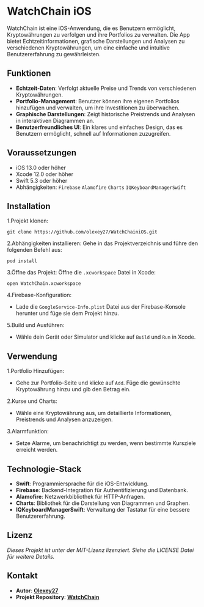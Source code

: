 # WatchChain iOS

WatchChain ist eine iOS-Anwendung, die es Benutzern ermöglicht, Kryptowährungen zu verfolgen und ihre Portfolios zu verwalten. Die App bietet Echtzeitinformationen, grafische Darstellungen und Analysen zu verschiedenen Kryptowährungen, um eine einfache und intuitive Benutzererfahrung zu gewährleisten.

## Funktionen
- **Echtzeit-Daten**: Verfolgt aktuelle Preise und Trends von verschiedenen Kryptowährungen.
- **Portfolio-Management**: Benutzer können ihre eigenen Portfolios hinzufügen und verwalten, um ihre Investitionen zu überwachen.
- **Graphische Darstellungen**: Zeigt historische Preistrends und Analysen in interaktiven Diagrammen an.
- **Benutzerfreundliches UI**: Ein klares und einfaches Design, das es Benutzern ermöglicht, schnell auf Informationen zuzugreifen.

## Voraussetzungen
- iOS 13.0 oder höher
- Xcode 12.0 oder höher
- Swift 5.3 oder höher
- Abhängigkeiten: `Firebase` `Alamofire` `Charts` `IQKeyboardManagerSwift`

## Installation
1.Projekt klonen:
```
git clone https://github.com/olexey27/WatchChainiOS.git
```
2.Abhängigkeiten installieren: Gehe in das Projektverzeichnis und führe den folgenden Befehl aus:
```
pod install
```
3.Öffne das Projekt: Öffne die `.xcworkspace` Datei in Xcode:
```
open WatchChain.xcworkspace
```
4.Firebase-Konfiguration:
- Lade die `GoogleService-Info.plist` Datei aus der Firebase-Konsole herunter und füge sie dem Projekt hinzu.

5.Build und Ausführen:
- Wähle dein Gerät oder Simulator und klicke auf `Build` und `Run` in Xcode.

## Verwendung
1.Portfolio Hinzufügen:
- Gehe zur Portfolio-Seite und klicke auf `Add`. Füge die gewünschte Kryptowährung hinzu und gib den Betrag ein.

2.Kurse und Charts:
- Wähle eine Kryptowährung aus, um detaillierte Informationen, Preistrends und Analysen anzuzeigen.

3.Alarmfunktion:
- Setze Alarme, um benachrichtigt zu werden, wenn bestimmte Kursziele erreicht werden.

## Technologie-Stack
- **Swift**: Programmiersprache für die iOS-Entwicklung.
- **Firebase**: Backend-Integration für Authentifizierung und Datenbank.
- **Alamofire**: Netzwerkbibliothek für HTTP-Anfragen.
- **Charts**: Bibliothek für die Darstellung von Diagrammen und Graphen.
- **IQKeyboardManagerSwift**: Verwaltung der Tastatur für eine bessere Benutzererfahrung.

## Lizenz
_Dieses Projekt ist unter der MIT-Lizenz lizenziert. Siehe die LICENSE Datei für weitere Details._

## Kontakt
- **Autor**: [**Olexey27**](https://www.linkedin.com/in/alexej-krasnokutskij-3a2920235/)
- **Projekt Repository**: [**WatchChain**](https://github.com/olexey27/WatchChainiOS)
